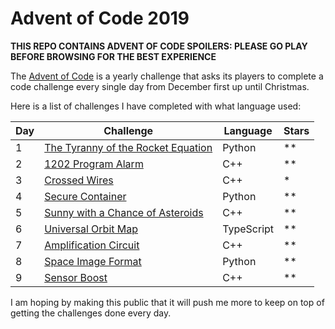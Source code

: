 # Advent of Code 2019 

**THIS REPO CONTAINS ADVENT OF CODE SPOILERS: PLEASE GO PLAY BEFORE BROWSING FOR THE BEST EXPERIENCE**

The [Advent of Code](https://adventofcode.com/2019) is a yearly challenge that asks its players to complete a code challenge every single day from December first up until Christmas. 

Here is a list of challenges I have completed with what language used:

| Day | Challenge | Language | Stars |
| --- | --------- | -------- | ----- | 
| 1   | [The Tyranny of the Rocket Equation](https://adventofcode.com/2019/day/1) | Python | ** |
| 2   | [1202 Program Alarm](https://adventofcode.com/2019/day/2) | C++ | ** |
| 3   | [Crossed Wires](https://adventofcode.com/2019/day/3) | C++ | * |
| 4   | [Secure Container](https://adventofcode.com/2019/day/4) | Python | ** |
| 5   | [Sunny with a Chance of Asteroids](https://adventofcode.com/2019/day/5) | C++ | ** |
| 6   | [Universal Orbit Map](https://adventofcode.com/2019/day/6) | TypeScript | ** |
| 7   | [Amplification Circuit](https://adventofcode.com/2019/day/7) | C++ | ** |
| 8   | [Space Image Format](https://adventofcode.com/2019/day/8) | Python | ** |
| 9   | [Sensor Boost](https://adventofcode.com/2019/day/9) | C++ | ** |

I am hoping by making this public that it will push me more to keep on top of getting the challenges done every day.